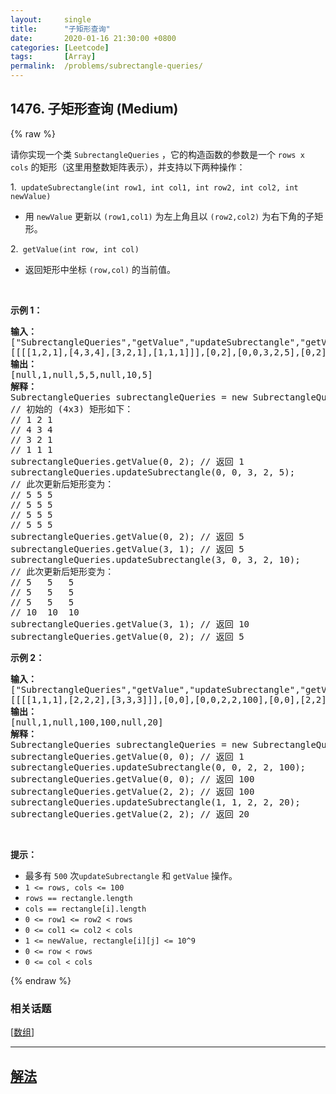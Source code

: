 ```yaml
---
layout:     single
title:      "子矩形查询"
date:       2020-01-16 21:30:00 +0800
categories: [Leetcode]
tags:       [Array]
permalink:  /problems/subrectangle-queries/
---
```


## 1476. 子矩形查询 (Medium)

{% raw %}

<p>请你实现一个类&nbsp;<code>SubrectangleQueries</code>&nbsp;，它的构造函数的参数是一个 <code>rows x cols</code>&nbsp;的矩形（这里用整数矩阵表示），并支持以下两种操作：</p>

<p>1.<code>&nbsp;updateSubrectangle(int row1, int col1, int row2, int col2, int newValue)</code></p>

<ul>
	<li>用&nbsp;<code>newValue</code>&nbsp;更新以&nbsp;<code>(row1,col1)</code>&nbsp;为左上角且以&nbsp;<code>(row2,col2)</code>&nbsp;为右下角的子矩形。</li>
</ul>

<p>2.<code>&nbsp;getValue(int row, int col)</code></p>

<ul>
	<li>返回矩形中坐标 <code>(row,col)</code> 的当前值。</li>
</ul>

<p>&nbsp;</p>

<p><strong>示例 1：</strong></p>

<pre><strong>输入：</strong>
[&quot;SubrectangleQueries&quot;,&quot;getValue&quot;,&quot;updateSubrectangle&quot;,&quot;getValue&quot;,&quot;getValue&quot;,&quot;updateSubrectangle&quot;,&quot;getValue&quot;,&quot;getValue&quot;]
[[[[1,2,1],[4,3,4],[3,2,1],[1,1,1]]],[0,2],[0,0,3,2,5],[0,2],[3,1],[3,0,3,2,10],[3,1],[0,2]]
<strong>输出：</strong>
[null,1,null,5,5,null,10,5]
<strong>解释：</strong>
SubrectangleQueries subrectangleQueries = new SubrectangleQueries([[1,2,1],[4,3,4],[3,2,1],[1,1,1]]);  
// 初始的 (4x3) 矩形如下：
// 1 2 1
// 4 3 4
// 3 2 1
// 1 1 1
subrectangleQueries.getValue(0, 2); // 返回 1
subrectangleQueries.updateSubrectangle(0, 0, 3, 2, 5);
// 此次更新后矩形变为：
// 5 5 5
// 5 5 5
// 5 5 5
// 5 5 5 
subrectangleQueries.getValue(0, 2); // 返回 5
subrectangleQueries.getValue(3, 1); // 返回 5
subrectangleQueries.updateSubrectangle(3, 0, 3, 2, 10);
// 此次更新后矩形变为：
// 5   5   5
// 5   5   5
// 5   5   5
// 10  10  10 
subrectangleQueries.getValue(3, 1); // 返回 10
subrectangleQueries.getValue(0, 2); // 返回 5
</pre>

<p><strong>示例 2：</strong></p>

<pre><strong>输入：</strong>
[&quot;SubrectangleQueries&quot;,&quot;getValue&quot;,&quot;updateSubrectangle&quot;,&quot;getValue&quot;,&quot;getValue&quot;,&quot;updateSubrectangle&quot;,&quot;getValue&quot;]
[[[[1,1,1],[2,2,2],[3,3,3]]],[0,0],[0,0,2,2,100],[0,0],[2,2],[1,1,2,2,20],[2,2]]
<strong>输出：</strong>
[null,1,null,100,100,null,20]
<strong>解释：</strong>
SubrectangleQueries subrectangleQueries = new SubrectangleQueries([[1,1,1],[2,2,2],[3,3,3]]);
subrectangleQueries.getValue(0, 0); // 返回 1
subrectangleQueries.updateSubrectangle(0, 0, 2, 2, 100);
subrectangleQueries.getValue(0, 0); // 返回 100
subrectangleQueries.getValue(2, 2); // 返回 100
subrectangleQueries.updateSubrectangle(1, 1, 2, 2, 20);
subrectangleQueries.getValue(2, 2); // 返回 20
</pre>

<p>&nbsp;</p>

<p><strong>提示：</strong></p>

<ul>
	<li>最多有&nbsp;<code>500</code>&nbsp;次<code>updateSubrectangle</code> 和&nbsp;<code>getValue</code>&nbsp;操作。</li>
	<li><code>1 &lt;= rows, cols &lt;= 100</code></li>
	<li><code>rows ==&nbsp;rectangle.length</code></li>
	<li><code>cols == rectangle[i].length</code></li>
	<li><code>0 &lt;= row1 &lt;= row2 &lt; rows</code></li>
	<li><code>0 &lt;= col1 &lt;= col2 &lt; cols</code></li>
	<li><code>1 &lt;= newValue, rectangle[i][j] &lt;= 10^9</code></li>
	<li><code>0 &lt;= row &lt; rows</code></li>
	<li><code>0 &lt;= col &lt; cols</code></li>
</ul>

{% endraw %}

### 相关话题
  [[数组](https://github.com/openset/leetcode/tree/master/tag/array/README.md)]

---

## [解法](https://github.com/openset/leetcode/tree/master/problems/subrectangle-queries)

